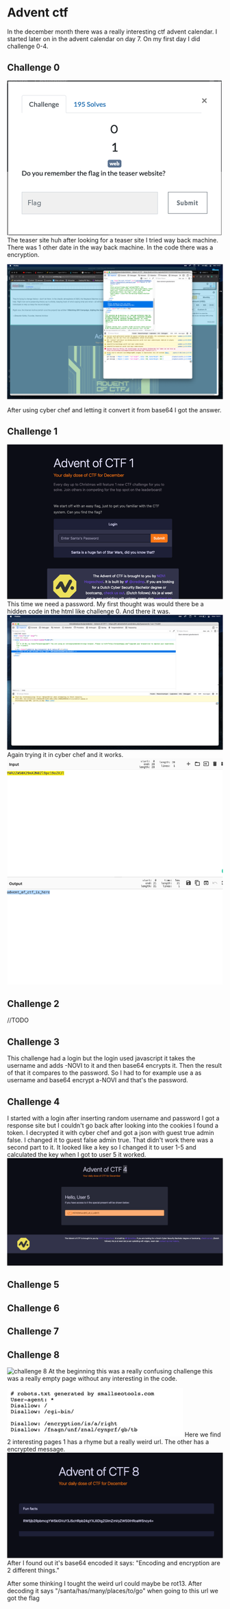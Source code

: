 # Advent ctf

In the december month there was a really interesting ctf advent calendar.
I started later on in the advent calendar on day 7.
On my first day I did challenge 0-4.

## Challenge 0
![Challenge 0](/images/challenge0.png)
The teaser site huh after looking for a teaser site I tried way back machine.
There was 1 other date in the way back machine.
In the code there was a encryption.

![waybackmachine](/images/waybackmachine.png)

After using cyber chef and letting it convert it from base64 I got the answer.

## Challenge 1
![Challenge 1](/images/challenge1site.png)
This time we need a password.
My first thought was would there be a hidden code in the html like challenge 0.
And there it was.
![Challenge 1 code](/images/challenge1code.png)
Again trying it in cyber chef and it works.
![challenge 1 solve](/images/challenge1solve.png)

## Challenge 2
//TODO

## Challenge 3
This challenge had a login but the login used javascript it takes the username and adds -NOVI to it and then base64 encrypts it. Then the result of that it compares to the password.
So I had to for example use a as username and base64 encrypt a-NOVI and that's the password.

## Challenge 4
I started with a login after inserting random username and password I got a response site but I couldn't go back after looking into the cookies I found a token.
I decrypted it with cyber chef and got a json with guest true admin false. I changed it to guest false admin true. That didn't work there was a second part to it. It looked like a key so I changed it to user 1-5 and calculated the key when I got to user 5 it worked.
![challenge 4](/images/challenge5.png)

## Challenge 5


## Challenge 6


## Challenge 7


## Challenge 8
![challenge 8](/images/challenge8)
At the beginning this was a really confusing challenge this was a really empty page without any interesting in the code.

![challenge 8 robots.txt](/images/challenge8robots.png)
Here we find 2 interesting pages 1 has a rhyme but a really weird url.
The other has a encrypted message.
![challenge 8 encrypted](/images/challenge8encrypted.png)
After I found out it's base64 encoded it says: "Encoding and encryption are 2 different things."

After some thinking I tought the weird url could maybe be rot13.
After decoding it says "/santa/has/many/places/to/go" when going to this url we got the flag